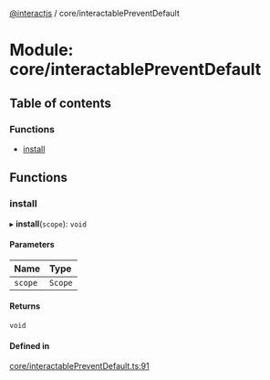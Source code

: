 [@interactjs](../README.md) / core/interactablePreventDefault

# Module: core/interactablePreventDefault

## Table of contents

### Functions

- [install](core_interactablePreventDefault.md#install)

## Functions

### install

▸ **install**(`scope`): `void`

#### Parameters

| Name | Type |
| :------ | :------ |
| `scope` | `Scope` |

#### Returns

`void`

#### Defined in

[core/interactablePreventDefault.ts:91](https://github.com/taye/interact.js/blob/d3d47461/packages/@interactjs/core/interactablePreventDefault.ts#L91)
